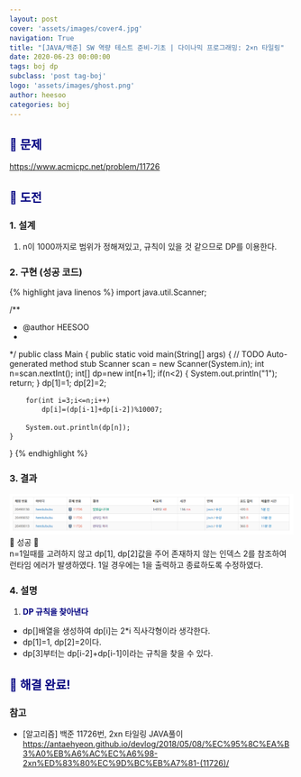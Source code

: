 ```yaml
---
layout: post
cover: 'assets/images/cover4.jpg'
navigation: True
title: "[JAVA/백준] SW 역량 테스트 준비-기초 | 다이나믹 프로그래밍: 2×n 타일링"
date: 2020-06-23 00:00:00
tags: boj dp
subclass: 'post tag-boj'
logo: 'assets/images/ghost.png'
author: heesoo
categories: boj
---
```

## <span style="color:navy">👀 문제</span>
<https://www.acmicpc.net/problem/11726>

## <span style="color:navy">👊 도전</span>

### 1. 설계
1. n이 1000까지로 범위가 정해져있고, 규칙이 있을 것 같으므로 DP를 이용한다.

### 2. 구현 (성공 코드)
{% highlight java linenos %}
import java.util.Scanner;

/**
 * @author HEESOO
 *
 */
public class Main {
	public static void main(String[] args) {
		// TODO Auto-generated method stub
		Scanner scan = new Scanner(System.in);
		int n=scan.nextInt();
		int[] dp=new int[n+1];
		if(n<2) {
			System.out.println("1");
			return;
		}
		dp[1]=1;
		dp[2]=2;
		
		for(int i=3;i<=n;i++) 
			dp[i]=(dp[i-1]+dp[i-2])%10007;
		
		System.out.println(dp[n]);
	}
}
{% endhighlight %}

### 3. 결과
![실행결과](./assets/images/200623_3.PNG)
🤟 성공 🤟  
n=1일때를 고려하지 않고 dp[1], dp[2]값을 주어 존재하지 않는 인덱스 2를 참조하여 런타임 에러가 발생하였다. 1일 경우에는 1을 출력하고 종료하도록 수정하였다.

### 4. 설명
1. **<span style="color:navy">DP 규칙을 찾아낸다</span>**
- dp[]배열을 생성하여 dp[i]는 2*i 직사각형이라 생각한다.
- dp[1]=1, dp[2]=2이다.
- dp[3]부터는 dp[i-2]+dp[i-1]이라는 규칙을 찾을 수 있다.

## <span style="color:navy">👏 해결 완료!</span>

### 참고
- [알고리즘] 백준 11726번, 2xn 타일링 JAVA풀이 <https://antaehyeon.github.io/devlog/2018/05/08/%EC%95%8C%EA%B3%A0%EB%A6%AC%EC%A6%98-2xn%ED%83%80%EC%9D%BC%EB%A7%81-(11726)/>